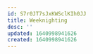 ```yaml
---
id: S7r0JT7sJxKWSclKIh0JJ
title: Weeknighting
desc: ''
updated: 1640998941626
created: 1640998941626
---
```


